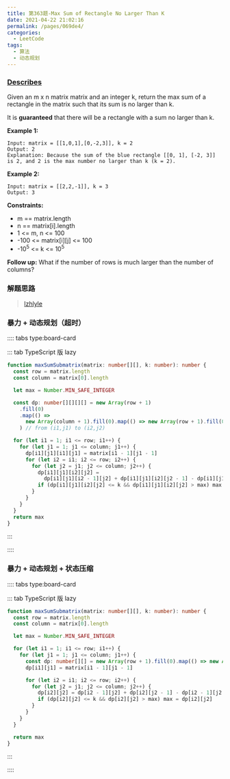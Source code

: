 ```yaml
---
title: 第363题-Max Sum of Rectangle No Larger Than K
date: 2021-04-22 21:02:16
permalink: /pages/069de4/
categories:
  - LeetCode
tags:
  - 算法
  - 动态规划
---
```


### [Describes](https://leetcode-cn.com/problems/max-sum-of-rectangle-no-larger-than-k/)

Given an <span class="span-shadow">m x n</span> matrix <span class="span-shadow">matrix</span> and an integer <span class="span-shadow">k</span>, return the max sum of a rectangle in the matrix such that its sum is no larger than <span class="span-shadow">k</span>.

It is **guaranteed** that there will be a rectangle with a sum no larger than <span class="span-shadow">k</span>.

<!-- more -->

**Example 1:**

```
Input: matrix = [[1,0,1],[0,-2,3]], k = 2
Output: 2
Explanation: Because the sum of the blue rectangle [[0, 1], [-2, 3]] is 2, and 2 is the max number no larger than k (k = 2).
```

**Example 2:**

```
Input: matrix = [[2,2,-1]], k = 3
Output: 3
```

**Constraints:**

- <span class="span-shadow">m == matrix.length</span>
- <span class="span-shadow">n == matrix[i].length</span>
- <span class="span-shadow">1 <= m, n <= 100</span>
- <span class="span-shadow">-100 <= matrix[i][j] <= 100</span>
- <span class="span-shadow">-10<sup>5</sup> <= k <= 10<sup>5</sup></span>

**Follow up:** What if the number of rows is much larger than the number of columns?

### 解题思路

> [lzhlyle](https://leetcode-cn.com/problems/max-sum-of-rectangle-no-larger-than-k/solution/javacong-bao-li-kai-shi-you-hua-pei-tu-pei-zhu-shi/)

### 暴力 + 动态规划（超时）

:::: tabs type:board-card

::: tab TypeScript 版 lazy

```TypeScript
function maxSumSubmatrix(matrix: number[][], k: number): number {
  const row = matrix.length
  const column = matrix[0].length

  let max = Number.MIN_SAFE_INTEGER

  const dp: number[][][][] = new Array(row + 1)
    .fill(0)
    .map(() =>
      new Array(column + 1).fill(0).map(() => new Array(row + 1).fill(0).map(() => new Array(column + 1).fill(0)))
    ) // from (i1,j1) to (i2,j2)

  for (let i1 = 1; i1 <= row; i1++) {
    for (let j1 = 1; j1 <= column; j1++) {
      dp[i1][j1][i1][j1] = matrix[i1 - 1][j1 - 1]
      for (let i2 = i1; i2 <= row; i2++) {
        for (let j2 = j1; j2 <= column; j2++) {
          dp[i1][j1][i2][j2] =
            dp[i1][j1][i2 - 1][j2] + dp[i1][j1][i2][j2 - 1] - dp[i1][j1][i2 - 1][j2 - 1] + matrix[i2 - 1][j2 - 1]
          if (dp[i1][j1][i2][j2] <= k && dp[i1][j1][i2][j2] > max) max = dp[i1][j1][i2][j2]
        }
      }
    }
  }
  return max
}
```

:::

::::

### 暴力 + 动态规划 + 状态压缩

:::: tabs type:board-card

::: tab TypeScript 版 lazy

```TypeScript
function maxSumSubmatrix(matrix: number[][], k: number): number {
  const row = matrix.length
  const column = matrix[0].length

  let max = Number.MIN_SAFE_INTEGER

  for (let i1 = 1; i1 <= row; i1++) {
    for (let j1 = 1; j1 <= column; j1++) {
      const dp: number[][] = new Array(row + 1).fill(0).map(() => new Array(column + 1).fill(0))
      dp[i1][j1] = matrix[i1 - 1][j1 - 1]

      for (let i2 = i1; i2 <= row; i2++) {
        for (let j2 = j1; j2 <= column; j2++) {
          dp[i2][j2] = dp[i2 - 1][j2] + dp[i2][j2 - 1] - dp[i2 - 1][j2 - 1] + matrix[i2 - 1][j2 - 1]
          if (dp[i2][j2] <= k && dp[i2][j2] > max) max = dp[i2][j2]
        }
      }
    }
  }

  return max
}
```

:::

::::
